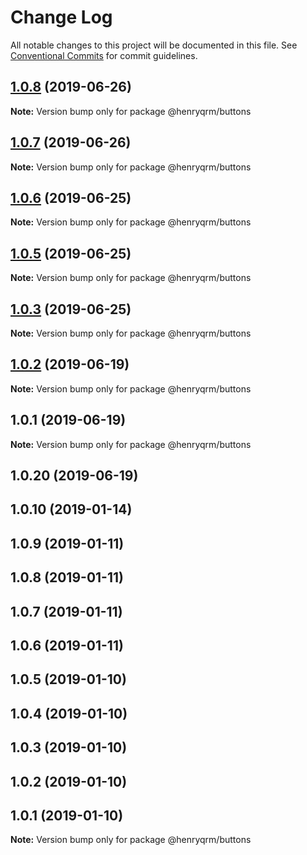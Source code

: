 # Change Log

All notable changes to this project will be documented in this file.
See [Conventional Commits](https://conventionalcommits.org) for commit guidelines.

## [1.0.8](https://github.com/henryqrm/lerna-experiments/compare/@henryqrm/buttons@1.0.7...@henryqrm/buttons@1.0.8) (2019-06-26)

**Note:** Version bump only for package @henryqrm/buttons





## [1.0.7](https://github.com/henryqrm/lerna-experiments/compare/@henryqrm/buttons@1.0.6...@henryqrm/buttons@1.0.7) (2019-06-26)

**Note:** Version bump only for package @henryqrm/buttons





## [1.0.6](https://github.com/henryqrm/lerna-experiments/compare/@henryqrm/buttons@1.0.5...@henryqrm/buttons@1.0.6) (2019-06-25)

**Note:** Version bump only for package @henryqrm/buttons





## [1.0.5](https://github.com/henryqrm/lerna-experiments/compare/@henryqrm/buttons@1.0.3...@henryqrm/buttons@1.0.5) (2019-06-25)

**Note:** Version bump only for package @henryqrm/buttons





## [1.0.3](https://github.com/henryqrm/lerna-experiments/compare/@henryqrm/buttons@1.0.2...@henryqrm/buttons@1.0.3) (2019-06-25)

**Note:** Version bump only for package @henryqrm/buttons





## [1.0.2](https://github.com/henryqrm/lerna-experiments/compare/@henryqrm/buttons@1.0.1...@henryqrm/buttons@1.0.2) (2019-06-19)

**Note:** Version bump only for package @henryqrm/buttons





## 1.0.1 (2019-06-19)

**Note:** Version bump only for package @henryqrm/buttons





## 1.0.20 (2019-06-19)



## 1.0.10 (2019-01-14)



## 1.0.9 (2019-01-11)



## 1.0.8 (2019-01-11)



## 1.0.7 (2019-01-11)



## 1.0.6 (2019-01-11)



## 1.0.5 (2019-01-10)



## 1.0.4 (2019-01-10)



## 1.0.3 (2019-01-10)



## 1.0.2 (2019-01-10)



## 1.0.1 (2019-01-10)

**Note:** Version bump only for package @henryqrm/buttons
